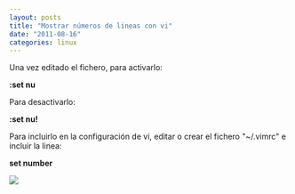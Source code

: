 ```yaml
---
layout: posts
title: "Mostrar números de lineas con vi"
date: "2011-08-16"
categories: linux
---
```


Una vez editado el fichero, para activarlo:  
  
**:set nu**  
  
Para desactivarlo:  
  
**:set nu!**  
  
Para incluirlo en la configuración de vi, editar o crear el fichero "~/.vimrc" e incluir la linea:  
  
**set number**

![](https://blogger.googleusercontent.com/tracker/3262098284547378612-8456502876871018063?l=tablondesastre.blogspot.com)
